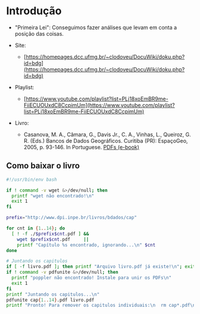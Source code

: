 # Introdução


- "Primeira Lei": Conseguimos fazer análises que levam em conta a posição das coisas.

- Site:
  - [https://homepages.dcc.ufmg.br/~clodoveu/DocuWiki/doku.php?id=bdg](https://homepages.dcc.ufmg.br/~clodoveu/DocuWiki/doku.php?id=bdg)

- Playlist:
  - [https://www.youtube.com/playlist?list=PLj18xoEmBR9me-FiiECUOUxdC8CcpimUm](https://www.youtube.com/playlist?list=PLj18xoEmBR9me-FiiECUOUxdC8CcpimUm)

- Livro:
  - Casanova, M. A., Câmara, G., Davis Jr., C. A., Vinhas, L., Queiroz, G. R. (Eds.) Bancos de Dados Geográficos. Curitiba (PR): EspaçoGeo, 2005, p. 93-146. In Portuguese. [PDFs (e-book)](http://www.dpi.inpe.br/livros/bdados/)


## Como baixar o livro

```bash
#!/usr/bin/env bash

if ! command -v wget &>/dev/null; then
  printf "wget não encontrado!\n"
  exit 1
fi

prefix="http://www.dpi.inpe.br/livros/bdados/cap"

for cnt in {1..14}; do
  [ ! -f ./$prefix$cnt.pdf ] &&
    wget $prefix$cnt.pdf     ||
    printf "Capítulo %s encontrado, ignorando...\n" $cnt
done

# Juntando os capitulos
if [ -f livro.pdf ]; then printf "Arquivo livro.pdf já existe!\n"; exit 0; fi
if ! command -v pdfunite &>/dev/null; then
  printf "poppler não encontrado! Instale para unir os PDFs\n"
  exit 1
fi
printf "Juntando os capitulos...\n"
pdfunite cap{1..14}.pdf livro.pdf
printf "Pronto! Para remover os capitulos individuais:\n  rm cap*.pdf\n"
```

